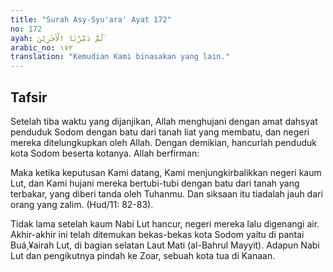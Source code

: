 ```yaml
---
title: "Surah Asy-Syu'ara' Ayat 172"
no: 172
ayah: ثُمَّ دَمَّرْنَا الْاٰخَرِيْنَ ۚ 
arabic_no: ١٧٢
translation: "Kemudian Kami binasakan yang lain."
---
```


## Tafsir

Setelah tiba waktu yang dijanjikan, Allah menghujani dengan amat dahsyat penduduk Sodom dengan batu dari tanah liat yang membatu, dan negeri mereka ditelungkupkan oleh Allah. Dengan demikian, hancurlah penduduk kota Sodom beserta kotanya. Allah berfirman:

Maka ketika keputusan Kami datang, Kami menjungkirbalikkan negeri kaum Lut, dan Kami hujani mereka bertubi-tubi dengan batu dari tanah yang terbakar, yang diberi tanda oleh Tuhanmu. Dan siksaan itu tiadalah jauh dari orang yang zalim. (Hud/11: 82-83).

Tidak lama setelah kaum Nabi Lut hancur, negeri mereka lalu digenangi air. Akhir-akhir ini telah ditemukan bekas-bekas kota Sodom yaitu di pantai Buá¸¥airah Lut, di bagian selatan Laut Mati (al-Bahrul Mayyit). Adapun Nabi Lut dan pengikutnya pindah ke Zoar, sebuah kota tua di Kanaan.